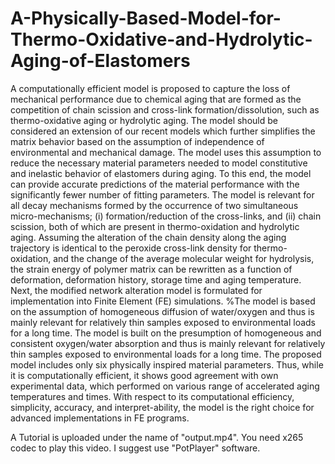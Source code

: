 # A-Physically-Based-Model-for-Thermo-Oxidative-and-Hydrolytic-Aging-of-Elastomers

A computationally efficient model is proposed to capture the loss of mechanical performance due to chemical aging that are formed as the competition of chain scission and cross-link formation/dissolution, such as thermo-oxidative aging or hydrolytic aging. The model should be considered an extension of our recent models which further simplifies the matrix behavior based on the assumption of independence of environmental and mechanical
damage. 
The model uses this assumption to reduce the necessary material parameters needed to model constitutive and inelastic behavior of elastomers during aging. To this end, the model can provide accurate predictions of the material performance with the significantly fewer number of fitting parameters.
The model is relevant for all decay mechanisms formed by the occurrence of two simultaneous micro-mechanisms; (i) formation/reduction of the cross-links, and (ii) chain scission, both of which are present in thermo-oxidation and hydrolytic aging. Assuming the alteration of the chain density along the aging trajectory is identical to the peroxide cross-link density for thermo-oxidation, and the change of the average molecular weight for hydrolysis, the strain energy of polymer matrix can be rewritten as a function of deformation, deformation history, storage time and aging temperature. Next, the modified network alteration model is formulated for implementation into Finite Element (FE) simulations. %The model is based on the assumption of homogeneous diffusion of water/oxygen and thus is mainly relevant for relatively thin samples exposed to environmental loads for a long time. 
The model is built on the presumption of homogeneous and consistent oxygen/water absorption and thus is mainly relevant for relatively thin samples exposed to environmental loads for a long time.
The proposed model includes only six physically inspired material parameters. Thus, while it is computationally efficient, it shows good agreement with own experimental data, which performed on various range of accelerated aging temperatures and times. With respect to its computational efficiency, simplicity, accuracy, and interpret-ability, the model is the right choice for advanced implementations in FE programs.


A Tutorial is uploaded under the name of "output.mp4". You need x265 codec to play this video. I suggest use "PotPlayer" software.
